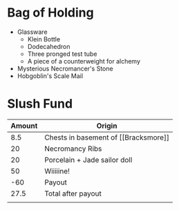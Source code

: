 # Bag of Holding
- Glassware
	- Klein Bottle
	- Dodecahedron
	- Three pronged test tube
	- A piece of a counterweight for alchemy
- Mysterious Necromancer's Stone
- Hobgoblin's Scale Mail
# Slush Fund
| Amount | Origin                               |
| ------ | ------------------------------------ |
| 8.5    | Chests in basement of [[Bracksmore]] |
| 20     | Necromancy Ribs                      |
| 20     | Porcelain + Jade sailor doll         |
| 50     | Wiiiiine!                            |
| -60    | Payout                               |
| 27.5   | Total after payout                   |
|        |                                      |
